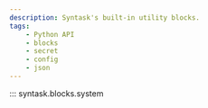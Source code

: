```yaml
---
description: Syntask's built-in utility blocks.
tags:
    - Python API
    - blocks
    - secret
    - config
    - json
---
```

::: syntask.blocks.system